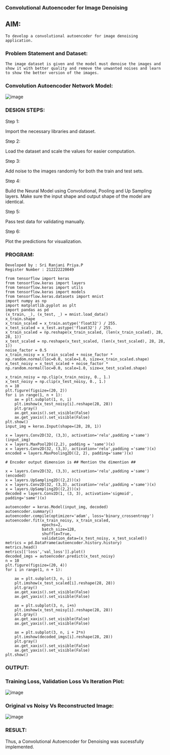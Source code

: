 ### Convolutional Autoencoder for Image Denoising

## AIM:

```
To develop a convolutional autoencoder for image denoising application.
```

### Problem Statement and Dataset:

```
The image dataset is given and the model must denoise the images and show it with better quality and remove the unwanted noises and learn to show the better version of the images.
```

### Convolution Autoencoder Network Model:

![image](https://github.com/22008008/convolutional-denoising-autoencoder/assets/118343520/abfb4827-d121-4ff7-8085-de07aeb81b0d)

### DESIGN STEPS:

Step 1:

Import the necessary libraries and dataset.

Step 2:

Load the dataset and scale the values for easier computation.

Step 3:

Add noise to the images randomly for both the train and test sets.

Step 4:

Build the Neural Model using Convolutional, Pooling and Up Sampling layers. Make sure the input shape and output shape of the model are identical.

Step 5:

Pass test data for validating manually.

Step 6:

Plot the predictions for visualization.

### PROGRAM:

```
Developed by : Sri Ranjani Priya.P
Register Number : 212222220049
```

```
from tensorflow import keras
from tensorflow.keras import layers
from tensorflow.keras import utils
from tensorflow.keras import models
from tensorflow.keras.datasets import mnist
import numpy as np
import matplotlib.pyplot as plt
import pandas as pd
(x_train, _), (x_test, _) = mnist.load_data()
x_train.shape
x_train_scaled = x_train.astype('float32') / 255.
x_test_scaled = x_test.astype('float32') / 255.
x_train_scaled = np.reshape(x_train_scaled, (len(x_train_scaled), 28, 28, 1))
x_test_scaled = np.reshape(x_test_scaled, (len(x_test_scaled), 28, 28, 1))
noise_factor = 0.5
x_train_noisy = x_train_scaled + noise_factor * np.random.normal(loc=0.0, scale=1.0, size=x_train_scaled.shape) 
x_test_noisy = x_test_scaled + noise_factor * np.random.normal(loc=0.0, scale=1.0, size=x_test_scaled.shape) 

x_train_noisy = np.clip(x_train_noisy, 0., 1.)
x_test_noisy = np.clip(x_test_noisy, 0., 1.)
n = 10
plt.figure(figsize=(20, 2))
for i in range(1, n + 1):
    ax = plt.subplot(1, n, i)
    plt.imshow(x_test_noisy[i].reshape(28, 28))
    plt.gray()
    ax.get_xaxis().set_visible(False)
    ax.get_yaxis().set_visible(False)
plt.show()
input_img = keras.Input(shape=(28, 28, 1))

x = layers.Conv2D(32, (3,3), activation='relu',padding ='same')(input_img)
x = layers.MaxPool2D((2,2), padding = 'same')(x)
x = layers.Conv2D(32, (3,3), activation='relu',padding ='same')(x)
encoded = layers.MaxPooling2D((2, 2), padding='same')(x)

# Encoder output dimension is ## Mention the dimention ##

x = layers.Conv2D(32, (3,3), activation='relu',padding ='same')(encoded)
x = layers.UpSampling2D((2,2))(x)
x = layers.Conv2D(32, (3,3), activation='relu',padding ='same')(x)
x = layers.UpSampling2D((2,2))(x)
decoded = layers.Conv2D(1, (3, 3), activation='sigmoid', padding='same')(x)

autoencoder = keras.Model(input_img, decoded)
autoencoder.summary()
autoencoder.compile(optimizer='adam', loss='binary_crossentropy')
autoencoder.fit(x_train_noisy, x_train_scaled,
                epochs=2,
                batch_size=128,
                shuffle=True,
                validation_data=(x_test_noisy, x_test_scaled))
metrics = pd.DataFrame(autoencoder.history.history)
metrics.head()
metrics[['loss','val_loss']].plot()
decoded_imgs = autoencoder.predict(x_test_noisy)
n = 10
plt.figure(figsize=(20, 4))
for i in range(1, n + 1):
    
    ax = plt.subplot(3, n, i)
    plt.imshow(x_test_scaled[i].reshape(28, 28))
    plt.gray()
    ax.get_xaxis().set_visible(False)
    ax.get_yaxis().set_visible(False)

    ax = plt.subplot(3, n, i+n)
    plt.imshow(x_test_noisy[i].reshape(28, 28))
    plt.gray()
    ax.get_xaxis().set_visible(False)
    ax.get_yaxis().set_visible(False)    

    ax = plt.subplot(3, n, i + 2*n)
    plt.imshow(decoded_imgs[i].reshape(28, 28))
    plt.gray()
    ax.get_xaxis().set_visible(False)
    ax.get_yaxis().set_visible(False)
plt.show()
```

### OUTPUT:

### Training Loss, Validation Loss Vs Iteration Plot:

![image](https://github.com/22008008/convolutional-denoising-autoencoder/assets/118343520/a05d873b-3c97-452e-b9ea-9855799e165c)

### Original vs Noisy Vs Reconstructed Image:

![image](https://github.com/22008008/convolutional-denoising-autoencoder/assets/118343520/ff421e3a-5a82-4fff-99bf-86398b601be5)

### RESULT:

Thus, a Convolutional Autoencoder for Denoising was sucessfully implemented.
